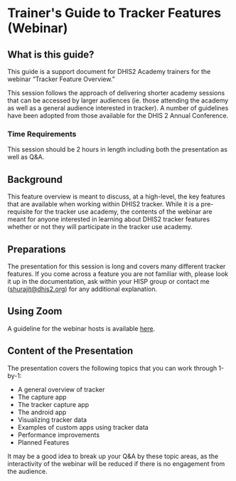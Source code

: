 # Trainer's Guide to Tracker Features (Webinar)

## What is this guide?

This guide is a support document for DHIS2 Academy trainers for the webinar “Tracker Feature Overview.”

This session follows the approach of delivering shorter academy sessions that can be accessed by larger audiences (ie. those attending the academy as well as a general audience interested in tracker). A number of guidelines have been adopted from those available for the DHIS 2 Annual Conference.

### Time Requirements

This session should be 2 hours in length including both the presentation as well as Q&A.

## Background

This feature overview is meant to discuss, at a high-level, the key features that are available when working within DHIS2 tracker. While it is a pre-requisite for the tracker use academy, the contents of the webinar are meant for anyone interested in learning about DHIS2 tracker features whether or not they will participate in the tracker use academy.

## Preparations

The presentation for this session is long and covers many different tracker features. If you come across a feature you are not familiar with, please look it up in the documentation, ask within your HISP group or contact me (shurajit@dhis2.org) for any additional explanation.

## Using Zoom

A guideline for the webinar hosts is available [here](https://docs.google.com/document/d/1kSWcSyqK6cYUR_SPNqrEk5xzRnAR_FRH3-SBkjleqXo/edit?usp=sharing).

## Content of the Presentation

The presentation covers the following topics that you can work through 1-by-1:
- A general overview of tracker
- The capture app
- The tracker capture app
- The android app
- Visualizing tracker data
- Examples of custom apps using tracker data
- Performance improvements
- Planned Features

It may be a good idea to break up your Q&A by these topic areas, as the interactivity of the webinar will be reduced if there is no engagement from the audience.
